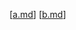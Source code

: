[[a.md]]
[[b.md]] 


[//begin]: # "Autogenerated link references for markdown compatibility"
[a.md]: a "a"
[b.md]: b "b"
[//end]: # "Autogenerated link references"